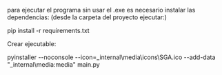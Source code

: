 para ejecutar el programa sin usar el .exe es necesario instalar las dependencias:
(desde la carpeta del proyecto ejecutar:)

pip install -r requirements.txt

Crear ejecutable:

pyinstaller --noconsole --icon=_internal\media\icons\SGA.ico --add-data "_internal\media:media" main.py


